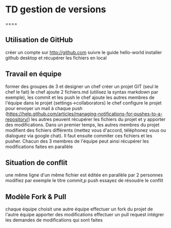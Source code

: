 # TD gestion de versions
====

## Utilisation de GitHub
créer un compte sur http://github.com
suivre le guide hello-world
installer github desktop et récupérer les fichiers en local

## Travail en équipe
former des groupes de 3 et designer un chef
créer un projet GIT (seul le chef le fait)
le chef ajoute 2 fichiers.md (utilisez la syntax markdown par exemple), les commit et les push
le chef ajoute les autres membres de l'équipe dans le projet (settings->collaborators)
le chef configure le projet pour envoyer un mail à chaque push (https://help.github.com/articles/managing-notifications-for-pushes-to-a-repository/)
les autres peuvent récupérer les fichiers du projet et y apporter des modifications.
Dans un premier temps, les autres membres du projet modifient des fichiers différents (mettez vous d'accord, téléphonez vous ou dialoguez via google chat).
Il faut ensuite commiter ces fichiers et les pusher.
Chacun des 3 membres de l'équipe peut ainsi récupérer les modifications faites en parallèle

## Situation de conflit
une même ligne d'un même fichier est éditée en parallèle par 2 personnes
modifiez par exemple le titre
commit,p push
essayez de résoudre le conflit

## Modèle Fork & Pull
chaque équipe choisit une autre équipe
effectuer un fork du projet de l'autre équipe
apporter des modifications
effectuer un pull request
intégrer les demandes de modifications qui sont faites
